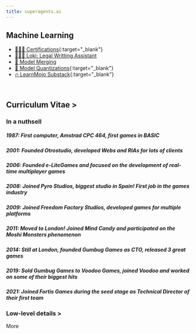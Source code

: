 ```yaml
---
title: superagents.ai
---
```


## Machine Learning

- [🧑🏻‍🎓 Certifications](https://www.linkedin.com/in/ignacio-garmendia-a2076a3/details/certifications/){:target="_blank"}
- [👩🏻‍⚖️ Loki: Legal Writting Assistant](https://www.superagents.ai/2024/05/04/loki/)
- [🧪 Model Merging](https://www.superagents.ai/2024/05/04/model_merging/)
- [🤗 Model Quantizations](https://huggingface.co/collections/neopolita/quants-65edf306a24bc01911107199){:target="_blank"}
- [🔥 LearnMojo Substack](https://learnmojo.substack.com/){:target="_blank"}

<br>

## Curriculum Vitae >

<!-- .slide -->

### In a nuthsell

##### 1987: First computer, Amstrad CPC 464, first games in BASIC
##### 2001: Founded Otrostudio, developed Webs and RIAs for lots of clients
##### 2006: Founded e-LiteGames and focused on the development of real-time multiplayer games
##### 2008: Joined Pyro Studios, biggest studio in Spain! First job in the games industry
##### 2009: Joined Freedom Factory Studios, developed games for multiple platforms
##### 2011: Moved to London! Joined Mind Candy and participated on the Moshi Monsters phenomenon
##### 2014: Still at London, founded Gumbug Games as CTO, released 3 great games
##### 2019: Sold Gumbug Games to Voodoo Games, joined Voodoo and worked on some of their biggest hits
##### 2021: Joined Fortis Games during the seed stage as Technical Director of their first team

### Low-level details >

<!-- .slide vertical=true -->

More
